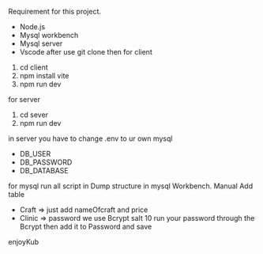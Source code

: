 Requirement for this project.
- Node.js
- Mysql workbench
- Mysql server
- Vscode
after use git clone then
for client
1. cd client
2. npm install vite
3. npm run dev

for server 

1. cd sever
2. npm run dev

in server you have to change .env to ur own mysql
- DB_USER
- DB_PASSWORD
- DB_DATABASE

for mysql run all script in Dump structure in mysql Workbench.
Manual Add table
-  Craft => just add nameOfcraft and price
-  Clinic => password we use Bcrypt salt 10
run your password through the Bcrypt then add it to Password and save

enjoyKub
